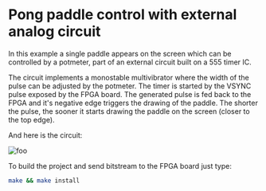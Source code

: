 # Pong paddle control with external analog circuit

In this example a single paddle appears on the screen which can be controlled
by a potmeter, part of an external circuit built on a 555 timer IC.

The circuit implements a monostable multivibrator where the width of the pulse
can be adjusted by the potmeter. The timer is started by the VSYNC pulse exposed
by the FPGA board. The generated pulse is fed back to the FPGA and it's
negative edge triggers the drawing of the paddle. The shorter the pulse, the
sooner it starts drawing the paddle on the screen (closer to the top edge).

And here is the circuit:

![foo](https://res.cloudinary.com/kovagoz/image/upload/v1649576345/github/paddle_control.png)

To build the project and send bitstream to the FPGA board just type:

```sh
make && make install
```
